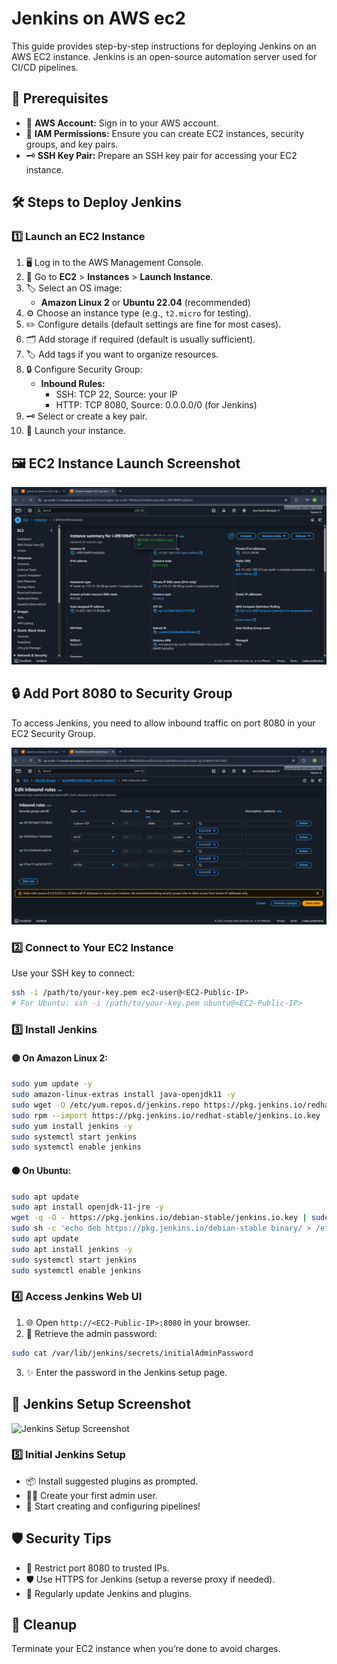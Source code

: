 # Jenkins on AWS ec2

This guide provides step-by-step instructions for deploying Jenkins on an AWS EC2 instance. Jenkins is an open-source automation server used for CI/CD pipelines.

## 📝 Prerequisites

- 🔑 **AWS Account:** Sign in to your AWS account.
- 👤 **IAM Permissions:** Ensure you can create EC2 instances, security groups, and key pairs.
- 🗝️ **SSH Key Pair:** Prepare an SSH key pair for accessing your EC2 instance.

## 🛠️ Steps to Deploy Jenkins

### 1️⃣ Launch an EC2 Instance

1. 🖥️ Log in to the AWS Management Console.
2. 🚀 Go to **EC2** > **Instances** > **Launch Instance**.
3. 🏷️ Select an OS image:
    - **Amazon Linux 2** or **Ubuntu 22.04** (recommended)
4. ⚙️ Choose an instance type (e.g., `t2.micro` for testing).
5. ✏️ Configure details (default settings are fine for most cases).
6. 🗂️ Add storage if required (default is usually sufficient).
7. 🏷️ Add tags if you want to organize resources.
8. 🔒 Configure Security Group:
    - **Inbound Rules:**
        - SSH: TCP 22, Source: your IP
        - HTTP: TCP 8080, Source: 0.0.0.0/0 (for Jenkins)
9. 🗝️ Select or create a key pair.
10. 🚀 Launch your instance.

## 🖼️ EC2 Instance Launch Screenshot

![EC2 Instance Screenshot](https://github.com/Naveen15github/jenkins-on-aws-ec2/blob/f0586f43bec60bedc0266a8aadea74f8556f9e9d/Screenshot%20(21).png)

## 🔒 Add Port 8080 to Security Group

To access Jenkins, you need to allow inbound traffic on port 8080 in your EC2 Security Group.

![Add Port 8080 to Security Group Screenshot](https://github.com/Naveen15github/jenkins-on-aws-ec2/blob/f0586f43bec60bedc0266a8aadea74f8556f9e9d/Screenshot%20(22).png)

### 2️⃣ Connect to Your EC2 Instance

Use your SSH key to connect:

```bash
ssh -i /path/to/your-key.pem ec2-user@<EC2-Public-IP>
# For Ubuntu: ssh -i /path/to/your-key.pem ubuntu@<EC2-Public-IP>
```

### 3️⃣ Install Jenkins

#### 🟡 On Amazon Linux 2:

```bash
sudo yum update -y
sudo amazon-linux-extras install java-openjdk11 -y
sudo wget -O /etc/yum.repos.d/jenkins.repo https://pkg.jenkins.io/redhat-stable/jenkins.repo
sudo rpm --import https://pkg.jenkins.io/redhat-stable/jenkins.io.key
sudo yum install jenkins -y
sudo systemctl start jenkins
sudo systemctl enable jenkins
```

#### 🟠 On Ubuntu:

```bash
sudo apt update
sudo apt install openjdk-11-jre -y
wget -q -O - https://pkg.jenkins.io/debian-stable/jenkins.io.key | sudo apt-key add -
sudo sh -c 'echo deb https://pkg.jenkins.io/debian-stable binary/ > /etc/apt/sources.list.d/jenkins.list'
sudo apt update
sudo apt install jenkins -y
sudo systemctl start jenkins
sudo systemctl enable jenkins
```

### 4️⃣ Access Jenkins Web UI

1. 🌐 Open `http://<EC2-Public-IP>:8080` in your browser.
2. 🔑 Retrieve the admin password:

```bash
sudo cat /var/lib/jenkins/secrets/initialAdminPassword
```

3. ✨ Enter the password in the Jenkins setup page.

## 📸 Jenkins Setup Screenshot

![Jenkins Setup Screenshot]((https://github.com/Naveen15github/jenkins-on-aws-ec2/blob/f0586f43bec60bedc0266a8aadea74f8556f9e9d/Screenshot%20(18).png)(https://github.com/Naveen15github/jenkins-on-aws-ec2/blob/f0586f43bec60bedc0266a8aadea74f8556f9e9d/Screenshot%20(20).png))

### 5️⃣ Initial Jenkins Setup

- 📦 Install suggested plugins as prompted.
- 🧑‍💻 Create your first admin user.
- 🤖 Start creating and configuring pipelines!

## 🛡️ Security Tips

- 🔐 Restrict port 8080 to trusted IPs.
- 🛡️ Use HTTPS for Jenkins (setup a reverse proxy if needed).
- 🔄 Regularly update Jenkins and plugins.

## 🧹 Cleanup

Terminate your EC2 instance when you’re done to avoid charges.
